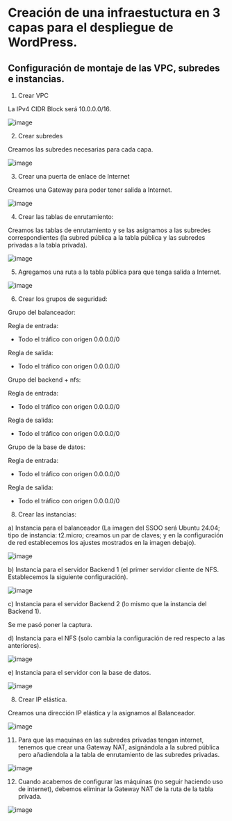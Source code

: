 # Creación de una infraestuctura en 3 capas para el despliegue de WordPress.

## Configuración de montaje de las VPC, subredes e instancias.

1. Crear VPC

La IPv4 CIDR Block será 10.0.0.0/16.

![image](https://github.com/user-attachments/assets/dd55d188-c96f-4ce4-81b0-3569a4f7d789)

2. Crear subredes

Creamos las subredes necesarias para cada capa.

![image](https://github.com/user-attachments/assets/97b26f86-d048-4d57-90c0-d1769d917f8a)

3. Crear una puerta de enlace de Internet

Creamos una Gateway para poder tener salida a Internet.

![image](https://github.com/user-attachments/assets/a7f3c90f-c6c9-40ad-a2d0-f7f4b3ed5f4f)

4. Crear las tablas de enrutamiento:

Creamos las tablas de enrutamiento y se las asignamos a las subredes correspondientes (la subred pública a la tabla pública y las subredes privadas a la tabla privada).



![image](https://github.com/user-attachments/assets/a43e7d40-fce4-4a8c-b664-8067f42bc918)


5. Agregamos una ruta a la tabla pública para que tenga salida a Internet.

![image](https://github.com/user-attachments/assets/a4bbba2a-021b-4296-988d-376a5891edf4)

6. Crear los grupos de seguridad:

Grupo del balanceador:

Regla de entrada:
- Todo el tráfico con origen 0.0.0.0/0

Regla de salida: 
- Todo el tráfico con origen 0.0.0.0/0

Grupo del backend + nfs:

Regla de entrada:
- Todo el tráfico con origen 0.0.0.0/0

Regla de salida: 
- Todo el tráfico con origen 0.0.0.0/0

Grupo de la base de datos:

Regla de entrada:
- Todo el tráfico con origen 0.0.0.0/0

Regla de salida: 
- Todo el tráfico con origen 0.0.0.0/0

8. Crear las instancias:

a) Instancia para el balanceador (La imagen del SSOO será Ubuntu 24.04; tipo de instancia: t2.micro; creamos un par de claves; y en la configuración de red establecemos los ajustes mostrados en la imagen debajo).

![image](https://github.com/user-attachments/assets/60b1312b-0b31-4190-998b-7ca9d92910a6)

b) Instancia para el servidor Backend 1 (el primer servidor cliente de NFS. Establecemos la siguiente configuración).

![image](https://github.com/user-attachments/assets/f44cfe30-c8ad-4461-a42c-9192a04539ad)

c) Instancia para el servidor Backend 2 (lo mismo que la instancia del Backend 1).

Se me pasó poner la captura.

d) Instancia para el NFS (solo cambia la configuración de red respecto a las anteriores).

![image](https://github.com/user-attachments/assets/4b15cf9f-2cbf-4bea-8399-8e4130c0c4e7)

e) Instancia para el servidor con la base de datos.

![image](https://github.com/user-attachments/assets/d13fc482-7033-4519-bc96-37d565495c0a)

8. Crear IP elástica.

Creamos una dirección IP elástica y la asignamos al Balanceador.

![image](https://github.com/user-attachments/assets/21c74815-c08e-494b-b588-32b27da634d2)

11. Para que las maquinas en las subredes privadas tengan internet, tenemos que crear una Gateway NAT, asignándola a la subred pública pero añadiendola a la tabla de enrutamiento de las subredes privadas.

![image](https://github.com/user-attachments/assets/8b3b395c-0c48-4105-be99-b7a1bb52cd36)

12. Cuando acabemos de configurar las máquinas (no seguir haciendo uso de internet), debemos eliminar la Gateway NAT de la ruta de la tabla privada. 

![image](https://github.com/user-attachments/assets/166f7923-9baa-489f-a6bd-c069dfbe650e)
